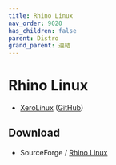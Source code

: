 ```yaml
---
title: Rhino Linux
nav_order: 9020
has_children: false
parent: Distro
grand_parent: 連結
---
```



# Rhino Linux

* [XeroLinux](https://rhinolinux.org/) ([GitHub](https://github.com/rhino-linux))


## Download

* SourceForge / [Rhino Linux](https://sourceforge.net/projects/rhino-linux-builder/files/)
